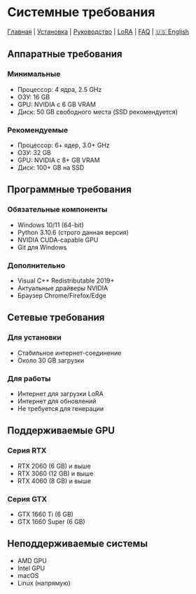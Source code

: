 # Системные требования

[Главная](../README.md) | [Установка](installation.md) | [Руководство](user-guide.md) | [LoRA](lora-guide.md) | [FAQ](faq.md) | [🇺🇸 English](en/requirements.md)

## Аппаратные требования

### Минимальные
- Процессор: 4 ядра, 2.5 GHz
- ОЗУ: 16 GB
- GPU: NVIDIA с 6 GB VRAM
- Диск: 50 GB свободного места (SSD рекомендуется)

### Рекомендуемые
- Процессор: 6+ ядер, 3.0+ GHz
- ОЗУ: 32 GB
- GPU: NVIDIA с 8+ GB VRAM
- Диск: 100+ GB на SSD

## Программные требования

### Обязательные компоненты
- Windows 10/11 (64-bit)
- Python 3.10.6 (строго данная версия)
- NVIDIA CUDA-capable GPU
- Git для Windows

### Дополнительно
- Visual C++ Redistributable 2019+
- Актуальные драйверы NVIDIA
- Браузер Chrome/Firefox/Edge

## Сетевые требования

### Для установки
- Стабильное интернет-соединение
- Около 30 GB загрузки

### Для работы
- Интернет для загрузки LoRA
- Интернет для обновлений
- Не требуется для генерации

## Поддерживаемые GPU

### Серия RTX
- RTX 2060 (6 GB) и выше
- RTX 3060 (12 GB) и выше
- RTX 4060 (8 GB) и выше

### Серия GTX
- GTX 1660 Ti (6 GB)
- GTX 1660 Super (6 GB)

## Неподдерживаемые системы
- AMD GPU
- Intel GPU
- macOS
- Linux (напрямую)